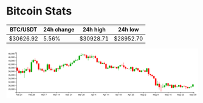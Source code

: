 # Bitcoin Stats

BTC/USDT|24h change|24h high|24h low|
|---|---|---|---|
|$30626.92|5.56%|$30928.71|$28952.70|

<img src="./chart.svg">
